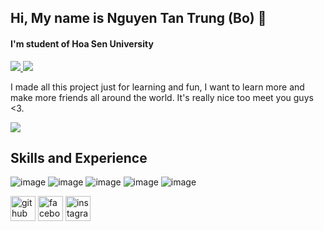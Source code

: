## Hi, My name is Nguyen Tan Trung (Bo) 👋
#### I'm student of Hoa Sen University
<a href=https://www.instagram.com/tenrungone_/> <img src="https://img.shields.io/badge/-Instagram-833AB4?style=plastic&logo=Instagram"> </a>
<a href=https://www.linkedin.com/in/nguyen-trung-021616211/> <img src="https://img.shields.io/badge/-LinkedIn-0e76a8?style=plastic&logo=linkedIn"> </a>


I made all this project just for learning and fun, I want to learn more and make more friends all around the world. It's really nice too meet you guys <3. 


<img src="https://github-readme-stats.vercel.app/api?username=nguyentantrung2000&theme=github_dark&show_icons=true&count_private=true">


## Skills and Experience
![image](https://user-images.githubusercontent.com/77191389/124756976-4e13c780-df57-11eb-817f-d2845b5a61ad.png)
![image](https://user-images.githubusercontent.com/77191389/124756569-caf27180-df56-11eb-8191-94e4032d8a93.png) 
![image](https://user-images.githubusercontent.com/77191389/124756648-e493b900-df56-11eb-933b-27bb8945a117.png) 
![image](https://user-images.githubusercontent.com/77191389/124756772-0ab95900-df57-11eb-8f8a-179e95e01695.png)
![image](https://user-images.githubusercontent.com/77191389/124756867-26246400-df57-11eb-84da-78e4efade156.png)

[<img src='https://cdn.jsdelivr.net/npm/simple-icons@3.0.1/icons/github.svg' alt='github' height='40'>](https://github.com/nguyentantrung2000)  [<img src='https://cdn.jsdelivr.net/npm/simple-icons@3.0.1/icons/facebook.svg' alt='facebook' height='40'>](https://www.facebook.com/https://www.facebook.com/nguyentantrung0/)  [<img src='https://cdn.jsdelivr.net/npm/simple-icons@3.0.1/icons/instagram.svg' alt='instagram' height='40'>](https://www.instagram.com/https://www.instagram.com/tenrungone_//)  






